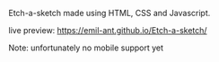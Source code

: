 Etch-a-sketch made using HTML, CSS and Javascript.

live preview: https://emil-ant.github.io/Etch-a-sketch/

Note: unfortunately no mobile support yet 
